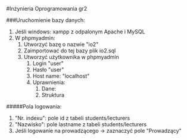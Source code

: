 #Inżynieria Oprogramowania gr2

###Uruchomienie bazy danych:
1. Jeśli windows: xampp z odpalonym Apache i MySQL
2. W phpmyadmin:
    1. Utworzyć bazę o nazwie  "io2"
    2. Zaimportować do tej bazy plik io2.sql
    3. Utworzyć użytkownika w phpmyadmin
        1. Login "user"
        2. Hasło "user"
        3. Host name: "localhost"
        4. Uprawnienia:
            1. Dane:
            2. Struktura

#####Pola logowania:
1. "Nr. indexu": pole id z tabeli students/lecturers
2. "Nazwisko": pole lastname z tabeli students/lecturers
3. Jeśli logowanie na prowadzącego -> zaznaczyć pole "Prowadzący"

